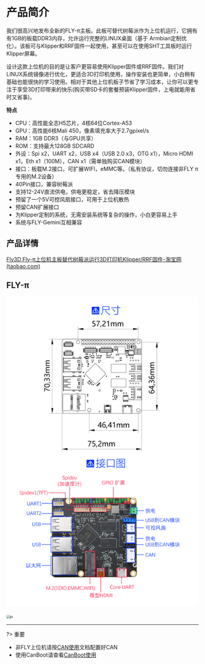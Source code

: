 # 产品简介

我们很高兴地发布全新的FLY-π主板。此板可替代树莓派作为上位机运行，它拥有有1GB的板载DDR3内存，允许运行完整的LINUX桌面（基于 Armbian定制优化）。该板可与Klipper和RRF固件一起使用，甚至可以在使用SHT工具板时运行Klipper屏幕。

设计这款上位机的目的是让客户更容易使用Klipper固件或RRF固件。我们对LINUX系统镜像进行优化，更适合3D打印机使用，操作安装也更简单，小白稍有基础也能很快的学习使用。相对于其他上位机板子节省了学习成本，让你可以更专注于享受3D打印带来的快乐(购买带SD卡的套餐预装Klipper固件，上电就能用省时又省事)。

**特点**

* CPU：高性能全志H5芯片，4核64位Cortex-A53
* GPU：高性能6核Mali 450，像素填充率大于2.7gpixel/s
* RAM：1GB DDR3（与GPU共享）
* ROM：支持最大128GB SDCARD
* 外设：Spi x2，UART x2，USB x4（USB 2.0 x3，OTG x1），Micro HDMI x1，Eth x1（100M），CAN x1（需单独购买CAN模块）
* 接口：板载M.2接口，可扩展WIFI，eMMC等。（私有协议，切勿连接非FLY π专用的M.2设备）
* 40Pin接口，兼容树莓派
* 支持12-24V直流供电，供电更稳定，省去降压模块
* 预留了一个5V可控风扇接口，可用于上位机散热
* 预留CAN扩展接口
* 为Klipper定制的系统，无需安装系统等复杂的操作，小白更容易上手
* 系统与FLY-Gemini互相兼容

## 产品详情

[Fly3D Fly-π上位机主板替代树莓派运行3D打印机Klipper/RRF固件-淘宝网 (taobao.com)](https://item.taobao.com/item.htm?spm=a1z10.5-c-s.w4002-23066022675.26.68de3903lHTcFZ&id=676114118467 "点击即可跳转")

## FLY-π

![pi接口图jpg](../../images/boards/fly_pi/pi接口图jpg.jpg)

<img src="../../images/boards/fly_pi/fly_pi.png" alt="pi" title=":no-zooom" style="zoom:60%;" />

----

?> 重要

* 非FLY上位机请按[CAN使用](/advanced/can_rpi.md)文档配置好CAN
* 使用CanBoot请查看[CanBoot使用](/advanced/canboot.md)

